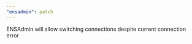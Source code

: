 ```yaml
---
"ensadmin": patch
---
```


ENSAdmin will allow switching connections despite current connection error